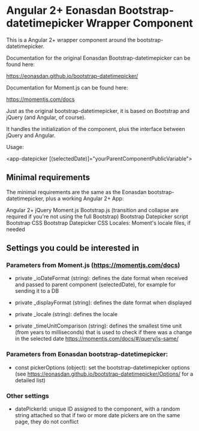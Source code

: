 # Angular 2+ Eonasdan Bootstrap-datetimepicker Wrapper Component

This is a Angular 2+ wrapper component around the bootstrap-datetimepicker.

Documentation for the original Eonasdan Bootstrap-datetimepicker can be found here: 

  https://eonasdan.github.io/bootstrap-datetimepicker/

Documentation for Moment.js can be found here:

  https://momentjs.com/docs

Just as the original bootstrap-datetimepicker, it is based on Bootstrap and jQuery (and Angular, of course).

It handles the initialization of the component, plus the interface between jQuery and Angular.

Usage:

  <app-datepicker [(selectedDate)]="yourParentComponentPublicVariable"></app-datepicker>


## Minimal requirements

The minimal requirements are the same as the Eonasdan bootstrap-datetimepicker, plus a working Angular 2+ App:

Angular 2+
jQuery
Moment.js
Bootstrap.js (transition and collapse are required if you're not using the full Bootstrap)
Bootstrap Datepicker script
Bootstrap CSS
Bootstrap Datepicker CSS
Locales: Moment's locale files, if needed



## Settings you could be interested in

### Parameters from Moment.js (https://momentjs.com/docs)

- private _ioDateFormat (string): defines the date format when received and passed to parent component (selectedDate), for example for sending it to a DB

- private _displayFormat (string): defines the date format when displayed

- private _locale (string): defines the locale

- private _timeUnitComparison (string): defines the smallest time unit (from years to milliseconds) that is used to check if there was a change in the selected date https://momentjs.com/docs/#/query/is-same/

### Parameters from Eonasdan bootstrap-datetimepicker:

- const pickerOptions (object): set the bootstrap-datetimepicker options (see https://eonasdan.github.io/bootstrap-datetimepicker/Options/ for a detailed list)

### Other settings

- datePickerId: unique ID assigned to the component, with a random string attached so that if two or more date pickers are on the same page, they do not conflict
